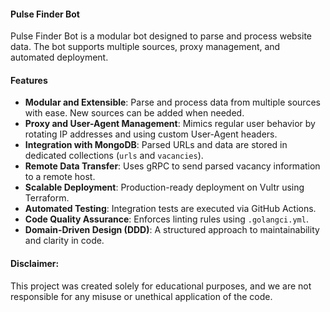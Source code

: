 #### Pulse Finder Bot

Pulse Finder Bot is a modular bot designed to parse and process website data. The bot supports multiple sources, proxy management, and automated deployment.

#### Features

- **Modular and Extensible**: Parse and process data from multiple sources with ease. New sources can be added when needed.
- **Proxy and User-Agent Management**: Mimics regular user behavior by rotating IP addresses and using custom User-Agent headers.
- **Integration with MongoDB**: Parsed URLs and data are stored in dedicated collections (`urls` and `vacancies`).
- **Remote Data Transfer**: Uses gRPC to send parsed vacancy information to a remote host.
- **Scalable Deployment**: Production-ready deployment on Vultr using Terraform.
- **Automated Testing**: Integration tests are executed via GitHub Actions.
- **Code Quality Assurance**: Enforces linting rules using `.golangci.yml`.
- **Domain-Driven Design (DDD)**: A structured approach to maintainability and clarity in code.

#### Disclaimer: 
This project was created solely for educational purposes, and we are not responsible for any misuse or unethical application of the code.
